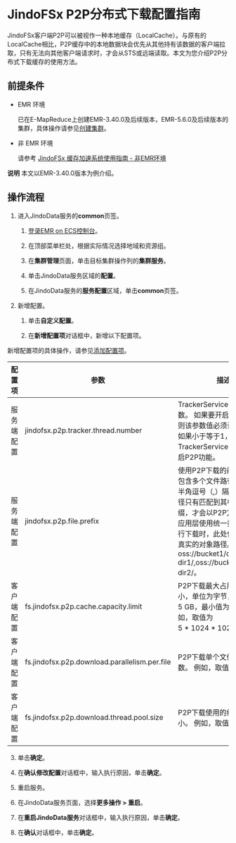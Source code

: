 # JindoFSx P2P分布式下载配置指南

JindoFSx客户端P2P可以被视作一种本地缓存（LocalCache）。与原有的LocalCache相比，P2P缓存中的本地数据块会优先从其他持有该数据的客户端拉取，只有无法向其他客户端请求时，才会从STS或远端读取。本文为您介绍P2P分布式下载缓存的使用方法。

## 前提条件

* EMR 环境

   已在E-MapReduce上创建EMR-3.40.0及后续版本，EMR-5.6.0及后续版本的集群，具体操作请参见[创建集群](https://help.aliyun.com/document_detail/28088.htm#concept-olg-vq3-y2b)。


* 非 EMR 环境

   请参考 [JindoFSx 缓存加速系统使用指南 - 非EMR环境](docs/../../../../4.x/4.6.x/4.6.2/jindofsx/outline.md)

**说明** 本文以EMR-3.40.0版本为例介绍。


## 操作流程

1.  进入JindoData服务的**common**页签。
    
    1.  [登录EMR on ECS控制台](https://emr-next.console.aliyun.com/#/region/cn-hangzhou/resource/all/ecs/list)。
        
    2.  在顶部菜单栏处，根据实际情况选择地域和资源组。
        
    3.  在**集群管理**页面，单击目标集群操作列的**集群服务**。
        
    4.  单击JindoData服务区域的**配置**。
        
    5.  在JindoData服务的**服务配置**区域，单击**common**页签。
        
2.  新增配置。
    
    1.  单击**自定义配置**。
        
    2.  在**新增配置项**对话框中，新增以下配置项。
        

新增配置项的具体操作，请参见[添加配置项](https://help.aliyun.com/document_detail/379879.htm#section-st3-dhw-qnx)。

|  配置项  |  参数  |  描述  |
| --- | --- | --- |
|  服务端配置  |  jindofsx.p2p.tracker.thread.number  |  TrackerService的处理线程数。 如果要开启P2P功能，则该参数值必须设置大于1。如果小于等于1，则不会创建TrackerService，也不会开启P2P功能。  |
| 服务端配置 |  jindofsx.p2p.file.prefix  |  使用P2P下载的前缀列表。当包含多个文件路径时，使用半角逗号（,）隔开，文件路径只有匹配到其中任一个前缀，才会以P2P方式下载。在应用层使用统一挂载路径进行下载时，此处仍应配置为真实的对象路径。 例如，oss://bucket1/data-dir1/,oss://bucket2/data-dir2/。  |
|  客户端配置  |  fs.jindofsx.p2p.cache.capacity.limit  |  P2P下载最大占用的缓存大小，单位为字节，默认为5 GB，最小值为1 GB。 例如，取值为 5 \* 1024 \* 1024 \* 1024。  |
| 客户端配置 |  fs.jindofsx.p2p.download.parallelism.per.file  |  P2P下载单个文件使用的并发数。 例如，取值为5。  |
| 客户端配置 |  fs.jindofsx.p2p.download.thread.pool.size  |  P2P下载使用的线程池总大小。 例如，取值为5。  |

3.  单击**确定**。
    
4.  在**确认修改配置**对话框中，输入执行原因，单击**确定**。
    
5.  重启服务。
    
6.  在JindoData服务页面，选择**更多操作 > 重启**。
    
7.  在**重启JindoData服务**对话框中，输入执行原因，单击**确定**。
    
8.  在**确认**对话框中，单击**确定**。